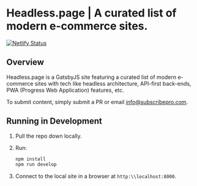 # Headless.page | A curated list of modern e-commerce sites.

[![Netlify Status](https://api.netlify.com/api/v1/badges/7fe090e6-3907-47ac-b956-a38e1617bff9/deploy-status)](https://app.netlify.com/sites/headless-page/deploys)

## Overview

Headless.page is a GatsbyJS site featuring a curated list of modern e-commerce sites with tech like headless architecture, API-first back-ends, PWA (Progress Web Application) features, etc.

To submit content, simply submit a PR or email info@subscribepro.com.

## Running in Development

1. Pull the repo down locally.

2. Run:

   ```bash
   npm install
   npm run develop
   ```

3. Connect to the local site in a browser at `http:\\localhost:8000`.
